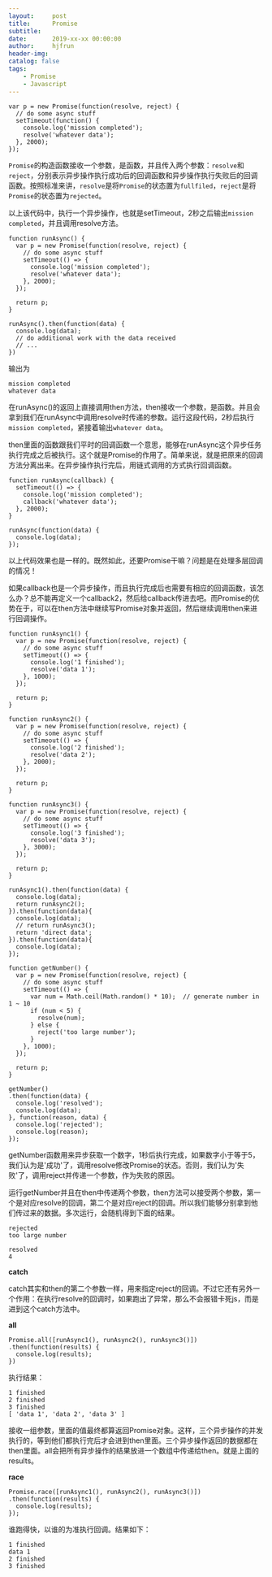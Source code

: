 ```yaml
---
layout:     post
title:      Promise
subtitle:   
date:       2019-xx-xx 00:00:00
author:     hjfrun
header-img: 
catalog: false
tags:
    - Promise
	- Javascript
---
```




```
var p = new Promise(function(resolve, reject) {
  // do some async stuff
  setTimeout(function() {
    console.log('mission completed');
    resolve('whatever data');
  }, 2000);
});
```

`Promise`的构造函数接收一个参数，是函数，并且传入两个参数：`resolve`和`reject`，分别表示异步操作执行成功后的回调函数和异步操作执行失败后的回调函数。按照标准来讲，`resolve`是将`Promise`的状态置为`fullfiled`，`reject`是将`Promise`的状态置为`rejected`。

以上该代码中，执行一个异步操作，也就是setTimeout，2秒之后输出`mission completed`，并且调用resolve方法。



```
function runAsync() {
  var p = new Promise(function(resolve, reject) {
    // do some async stuff
    setTimeout(() => {
      console.log('mission completed');
      resolve('whatever data');
    }, 2000);
  });

  return p;
}

runAsync().then(function(data) {
  console.log(data);
  // do additional work with the data received
  // ...
})
```

输出为

```
mission completed
whatever data
```

在runAsync()的返回上直接调用then方法，then接收一个参数，是函数。并且会拿到我们在runAsync中调用resolve时传递的参数。运行这段代码，2秒后执行`mission completed`，紧接着输出`whatever data`。

then里面的函数跟我们平时的回调函数一个意思，能够在runAsync这个异步任务执行完成之后被执行。这个就是Promise的作用了。简单来说，就是把原来的回调方法分离出来。在异步操作执行完后，用链式调用的方式执行回调函数。



```
function runAsync(callback) {
  setTimeout(() => {
    console.log('mission completed');
    callback('whatever data');
  }, 2000);
}

runAsync(function(data) {
  console.log(data);
});
```

以上代码效果也是一样的。既然如此，还要Promise干嘛？问题是在处理多层回调的情况！

如果callback也是一个异步操作，而且执行完成后也需要有相应的回调函数，该怎么办？总不能再定义一个callback2，然后给callback传进去吧。而Promise的优势在于，可以在then方法中继续写Promise对象并返回，然后继续调用then来进行回调操作。



```
function runAsync1() {
  var p = new Promise(function(resolve, reject) {
    // do some async stuff
    setTimeout(() => {
      console.log('1 finished');
      resolve('data 1');
    }, 1000);
  });

  return p;
}

function runAsync2() {
  var p = new Promise(function(resolve, reject) {
    // do some async stuff
    setTimeout(() => {
      console.log('2 finished');
      resolve('data 2');
    }, 2000);
  });
  
  return p;
}

function runAsync3() {
  var p = new Promise(function(resolve, reject) {
    // do some async stuff
    setTimeout(() => {
      console.log('3 finished');
      resolve('data 3');
    }, 3000);
  });

  return p;
}

runAsync1().then(function(data) {
  console.log(data);
  return runAsync2();
}).then(function(data){
  console.log(data);
  // return runAsync3();
  return 'direct data';
}).then(function(data){
  console.log(data);
});
```



```
function getNumber() {
  var p = new Promise(function(resolve, reject) {
    // do some async stuff
    setTimeout(() => {
      var num = Math.ceil(Math.random() * 10);  // generate number in 1 ~ 10
      if (num < 5) {
        resolve(num);
      } else {
        reject('too large number');
      }
    }, 1000);
  });

  return p;
}

getNumber()
.then(function(data) {
  console.log('resolved');
  console.log(data);
}, function(reason, data) {
  console.log('rejected');
  console.log(reason);
});
```

getNumber函数用来异步获取一个数字，1秒后执行完成，如果数字小于等于5，我们认为是'成功'了，调用resolve修改Promise的状态。否则，我们认为'失败'了，调用reject并传递一个参数，作为失败的原因。

运行getNumber并且在then中传递两个参数，then方法可以接受两个参数，第一个是对应resolve的回调，第二个是对应reject的回调。所以我们能够分别拿到他们传过来的数据。多次运行，会随机得到下面的结果。

```
rejected
too large number
```

```
resolved
4
```



**catch**

catch其实和then的第二个参数一样，用来指定reject的回调。不过它还有另外一个作用：在执行resolve的回调时，如果跑出了异常，那么不会报错卡死js，而是进到这个catch方法中。

 **all**

```
Promise.all([runAsync1(), runAsync2(), runAsync3()])
.then(function(results) {
  console.log(results);
})
```

执行结果：

```
1 finished
2 finished
3 finished
[ 'data 1', 'data 2', 'data 3' ]
```

接收一组参数，里面的值最终都算返回Promise对象。这样，三个异步操作的并发执行的，等到他们都执行完后才会进到then里面。三个异步操作返回的数据都在then里面。all会把所有异步操作的结果放进一个数组中传递给then。就是上面的results。



**race**

```
Promise.race([runAsync1(), runAsync2(), runAsync3()])
.then(function(results) {
  console.log(results);
});
```

谁跑得快，以谁的为准执行回调。结果如下：

```
1 finished
data 1
2 finished
3 finished
```







